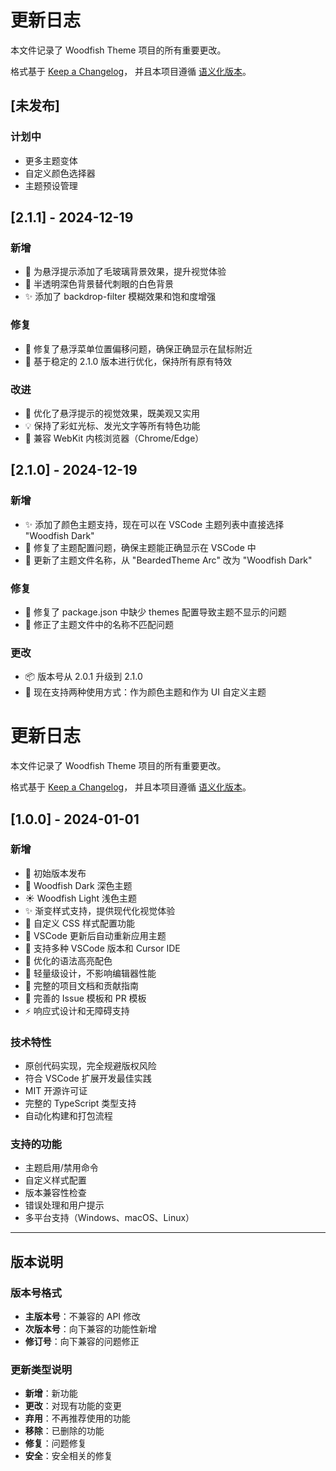 # 更新日志

本文件记录了 Woodfish Theme 项目的所有重要更改。

格式基于 [Keep a Changelog](https://keepachangelog.com/zh-CN/1.0.0/)，
并且本项目遵循 [语义化版本](https://semver.org/lang/zh-CN/)。

## [未发布]

### 计划中
- 更多主题变体
- 自定义颜色选择器
- 主题预设管理

## [2.1.1] - 2024-12-19

### 新增
- 💫 为悬浮提示添加了毛玻璃背景效果，提升视觉体验
- 🎨 半透明深色背景替代刺眼的白色背景
- ✨ 添加了 backdrop-filter 模糊效果和饱和度增强

### 修复
- 🐛 修复了悬浮菜单位置偏移问题，确保正确显示在鼠标附近
- 🔧 基于稳定的 2.1.0 版本进行优化，保持所有原有特效

### 改进
- 🎯 优化了悬浮提示的视觉效果，既美观又实用
- 💡 保持了彩虹光标、发光文字等所有特色功能
- 🔄 兼容 WebKit 内核浏览器（Chrome/Edge）

## [2.1.0] - 2024-12-19

### 新增
- ✨ 添加了颜色主题支持，现在可以在 VSCode 主题列表中直接选择 "Woodfish Dark"
- 🎨 修复了主题配置问题，确保主题能正确显示在 VSCode 中
- 📝 更新了主题文件名称，从 "BeardedTheme Arc" 改为 "Woodfish Dark"

### 修复
- 🐛 修复了 package.json 中缺少 themes 配置导致主题不显示的问题
- 🔧 修正了主题文件中的名称不匹配问题

### 更改
- 📦 版本号从 2.0.1 升级到 2.1.0
- 🔄 现在支持两种使用方式：作为颜色主题和作为 UI 自定义主题
# 更新日志

本文件记录了 Woodfish Theme 项目的所有重要更改。

格式基于 [Keep a Changelog](https://keepachangelog.com/zh-CN/1.0.0/)，
并且本项目遵循 [语义化版本](https://semver.org/lang/zh-CN/)。


## [1.0.0] - 2024-01-01

### 新增
- 🎨 初始版本发布
- 🌙 Woodfish Dark 深色主题
- ☀️ Woodfish Light 浅色主题
- ✨ 渐变样式支持，提供现代化视觉体验
- 🔧 自定义 CSS 样式配置功能
- 🔄 VSCode 更新后自动重新应用主题
- 📱 支持多种 VSCode 版本和 Cursor IDE
- 🎯 优化的语法高亮配色
- 🚀 轻量级设计，不影响编辑器性能
- 📝 完整的项目文档和贡献指南
- 🐛 完善的 Issue 模板和 PR 模板
- ⚡ 响应式设计和无障碍支持

### 技术特性
- 原创代码实现，完全规避版权风险
- 符合 VSCode 扩展开发最佳实践
- MIT 开源许可证
- 完整的 TypeScript 类型支持
- 自动化构建和打包流程

### 支持的功能
- 主题启用/禁用命令
- 自定义样式配置
- 版本兼容性检查
- 错误处理和用户提示
- 多平台支持（Windows、macOS、Linux）

---

## 版本说明

### 版本号格式
- **主版本号**：不兼容的 API 修改
- **次版本号**：向下兼容的功能性新增
- **修订号**：向下兼容的问题修正

### 更新类型说明
- **新增**：新功能
- **更改**：对现有功能的变更
- **弃用**：不再推荐使用的功能
- **移除**：已删除的功能
- **修复**：问题修复
- **安全**：安全相关的修复